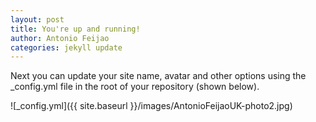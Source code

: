 ```yaml
---
layout: post
title: You're up and running!
author: Antonio Feijao
categories: jekyll update
---
```


Next you can update your site name, avatar and other options using the _config.yml file in the root of your repository (shown below).

![_config.yml]({{ site.baseurl }}/images/AntonioFeijaoUK-photo2.jpg)


